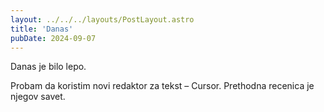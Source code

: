 ```yaml
---
layout: ../../../layouts/PostLayout.astro
title: 'Danas'
pubDate: 2024-09-07
---
```


Danas je bilo lepo.

Probam da koristim novi redaktor za tekst – Cursor. Prethodna recenica je njegov savet.
